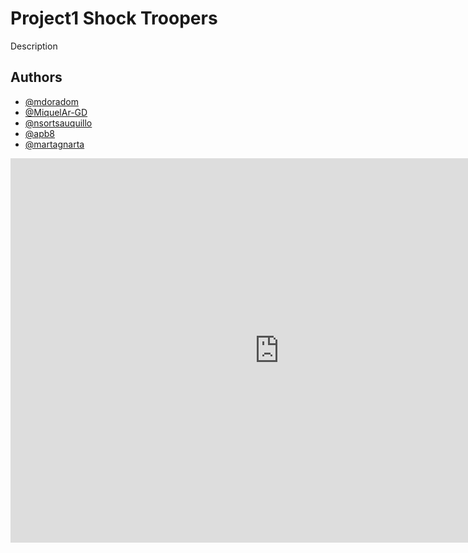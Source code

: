 # Project1 Shock Troopers

Description

## Authors

- [@mdoradom](https://www.github.com/mdoradom)
- [@MiquelAr-GD](https://www.github.com/MiquelAr-GD)
- [@nsortsauquillo](https://www.github.com/nsortsauquillo)
- [@apb8](https://www.github.com/apb8)
- [@martagnarta](https://www.github.com/martagnarta)

<iframe src="https://youtu.be/dQw4w9WgXcQ" width="860" height="615" frameborder="0"></iframe>

